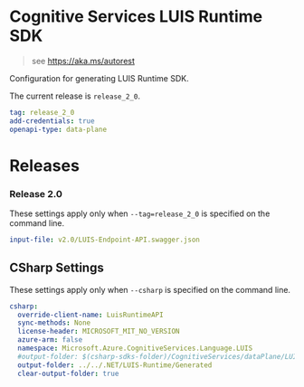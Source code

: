 # Cognitive Services LUIS Runtime SDK

> see https://aka.ms/autorest

Configuration for generating LUIS Runtime SDK.

The current release is `release_2_0`.

``` yaml
tag: release_2_0
add-credentials: true
openapi-type: data-plane
```
# Releases

### Release 2.0
These settings apply only when `--tag=release_2_0` is specified on the command line.

``` yaml $(tag) == 'release_2_0'
input-file: v2.0/LUIS-Endpoint-API.swagger.json
```

## CSharp Settings
These settings apply only when `--csharp` is specified on the command line.
``` yaml $(csharp)
csharp:
  override-client-name: LuisRuntimeAPI
  sync-methods: None
  license-header: MICROSOFT_MIT_NO_VERSION
  azure-arm: false
  namespace: Microsoft.Azure.CognitiveServices.Language.LUIS
  #output-folder: $(csharp-sdks-folder)/CognitiveServices/dataPlane/LUIS/LUIS-Runtime/Generated
  output-folder: ../../.NET/LUIS-Runtime/Generated
  clear-output-folder: true
```
